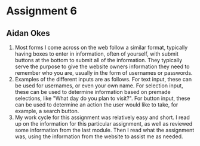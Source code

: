 # Assignment 6
## Aidan Okes
1. Most forms I come across on the web follow a similar format, typically having boxes to enter in information, often of yourself, with submit buttons at the bottom to submit all of the information. They typically serve the purpose to give the website owners information they need to remember who you are, usually in the form of usernames or passwords.
2. Examples of the different inputs are as follows. For text input, these can be used for usernames, or even your own name. For selection input, these can be used to determine information based on premade selections, like "What day do you plan to visit?". For button input, these can be used to determine an action the user would like to take, for example, a search button.
3. My work cycle for this assignment was relatively easy and short. I read up on the information for this particular assignment, as well as reviewed some information from the last module.  Then I read what the assignment was, using the information from the website to assist me as needed.
